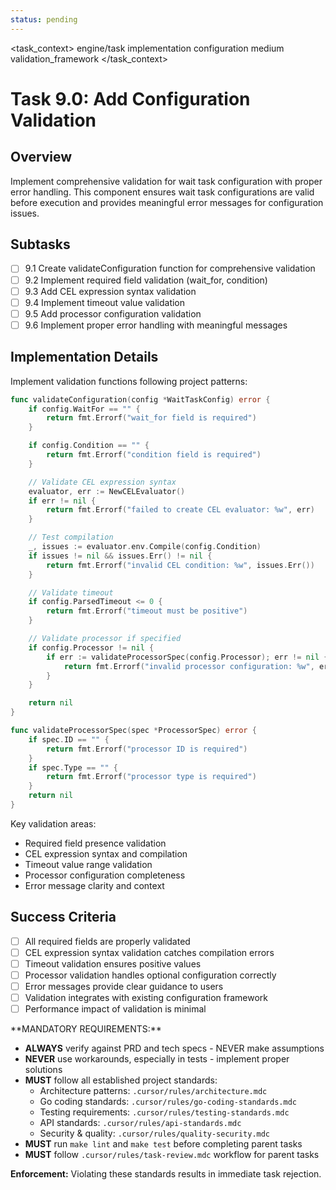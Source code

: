 ```yaml
---
status: pending
---
```


<task_context>
<domain>engine/task</domain>
<type>implementation</type>
<scope>configuration</scope>
<complexity>medium</complexity>
<dependencies>validation_framework</dependencies>
</task_context>

# Task 9.0: Add Configuration Validation

## Overview

Implement comprehensive validation for wait task configuration with proper error handling. This component ensures wait task configurations are valid before execution and provides meaningful error messages for configuration issues.

## Subtasks

- [ ] 9.1 Create validateConfiguration function for comprehensive validation
- [ ] 9.2 Implement required field validation (wait_for, condition)
- [ ] 9.3 Add CEL expression syntax validation
- [ ] 9.4 Implement timeout value validation
- [ ] 9.5 Add processor configuration validation
- [ ] 9.6 Implement proper error handling with meaningful messages

## Implementation Details

Implement validation functions following project patterns:

```go
func validateConfiguration(config *WaitTaskConfig) error {
    if config.WaitFor == "" {
        return fmt.Errorf("wait_for field is required")
    }

    if config.Condition == "" {
        return fmt.Errorf("condition field is required")
    }

    // Validate CEL expression syntax
    evaluator, err := NewCELEvaluator()
    if err != nil {
        return fmt.Errorf("failed to create CEL evaluator: %w", err)
    }

    // Test compilation
    _, issues := evaluator.env.Compile(config.Condition)
    if issues != nil && issues.Err() != nil {
        return fmt.Errorf("invalid CEL condition: %w", issues.Err())
    }

    // Validate timeout
    if config.ParsedTimeout <= 0 {
        return fmt.Errorf("timeout must be positive")
    }

    // Validate processor if specified
    if config.Processor != nil {
        if err := validateProcessorSpec(config.Processor); err != nil {
            return fmt.Errorf("invalid processor configuration: %w", err)
        }
    }

    return nil
}

func validateProcessorSpec(spec *ProcessorSpec) error {
    if spec.ID == "" {
        return fmt.Errorf("processor ID is required")
    }
    if spec.Type == "" {
        return fmt.Errorf("processor type is required")
    }
    return nil
}
```

Key validation areas:

- Required field presence validation
- CEL expression syntax and compilation
- Timeout value range validation
- Processor configuration completeness
- Error message clarity and context

## Success Criteria

- [ ] All required fields are properly validated
- [ ] CEL expression syntax validation catches compilation errors
- [ ] Timeout validation ensures positive values
- [ ] Processor validation handles optional configuration correctly
- [ ] Error messages provide clear guidance to users
- [ ] Validation integrates with existing configuration framework
- [ ] Performance impact of validation is minimal

<critical>
**MANDATORY REQUIREMENTS:**

- **ALWAYS** verify against PRD and tech specs - NEVER make assumptions
- **NEVER** use workarounds, especially in tests - implement proper solutions
- **MUST** follow all established project standards:
    - Architecture patterns: `.cursor/rules/architecture.mdc`
    - Go coding standards: `.cursor/rules/go-coding-standards.mdc`
    - Testing requirements: `.cursor/rules/testing-standards.mdc`
    - API standards: `.cursor/rules/api-standards.mdc`
    - Security & quality: `.cursor/rules/quality-security.mdc`
- **MUST** run `make lint` and `make test` before completing parent tasks
- **MUST** follow `.cursor/rules/task-review.mdc` workflow for parent tasks

**Enforcement:** Violating these standards results in immediate task rejection.
</critical>
